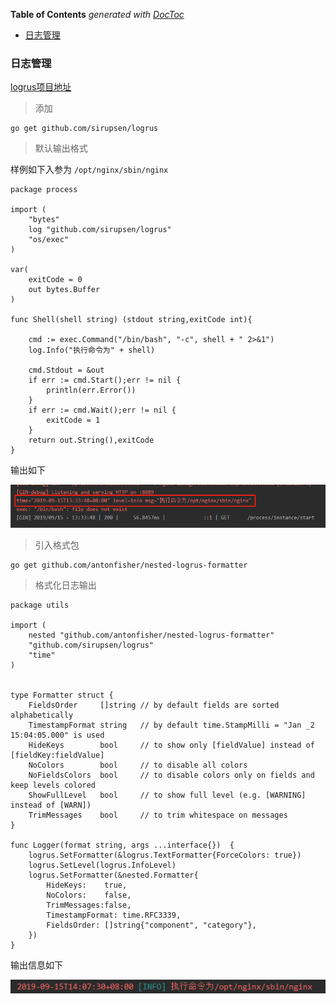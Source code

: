 <!-- START doctoc generated TOC please keep comment here to allow auto update -->
<!-- DON'T EDIT THIS SECTION, INSTEAD RE-RUN doctoc TO UPDATE -->
**Table of Contents**  *generated with [DocToc](https://github.com/thlorenz/doctoc)*

- [日志管理](#%E6%97%A5%E5%BF%97%E7%AE%A1%E7%90%86)

<!-- END doctoc generated TOC please keep comment here to allow auto update -->

### 日志管理 ###

[logrus项目地址](https://github.com/sirupsen/logrus)

> 添加

	go get github.com/sirupsen/logrus

> 默认输出格式

样例如下入参为 `/opt/nginx/sbin/nginx`

	package process

	import (
		"bytes"
		log "github.com/sirupsen/logrus"
		"os/exec"
	)
	
	var(
		exitCode = 0
		out bytes.Buffer
	)
	
	func Shell(shell string) (stdout string,exitCode int){
	
		cmd := exec.Command("/bin/bash", "-c", shell + " 2>&1")
		log.Info("执行命令为" + shell)
	
		cmd.Stdout = &out
		if err := cmd.Start();err != nil {
			println(err.Error())
		}
		if err := cmd.Wait();err != nil {
			exitCode = 1
		}
		return out.String(),exitCode
	}

输出如下

![](./images/logrus_default_format.png)

> 引入格式包

	go get github.com/antonfisher/nested-logrus-formatter

> 格式化日志输出

	package utils

	import (
		nested "github.com/antonfisher/nested-logrus-formatter"
		"github.com/sirupsen/logrus"
		"time"
	)
	
	
	type Formatter struct {
		FieldsOrder     []string // by default fields are sorted alphabetically
		TimestampFormat string   // by default time.StampMilli = "Jan _2 15:04:05.000" is used
		HideKeys        bool     // to show only [fieldValue] instead of [fieldKey:fieldValue]
		NoColors        bool     // to disable all colors
		NoFieldsColors  bool     // to disable colors only on fields and keep levels colored
		ShowFullLevel   bool     // to show full level (e.g. [WARNING] instead of [WARN])
		TrimMessages    bool     // to trim whitespace on messages
	}
	
	func Logger(format string, args ...interface{})  {
		logrus.SetFormatter(&logrus.TextFormatter{ForceColors: true})
		logrus.SetLevel(logrus.InfoLevel)
		logrus.SetFormatter(&nested.Formatter{
			HideKeys:    true,
			NoColors:    false,
			TrimMessages:false,
			TimestampFormat: time.RFC3339,
			FieldsOrder: []string{"component", "category"},
		})
	}

输出信息如下

![](./images/logrus_custom_format.png)